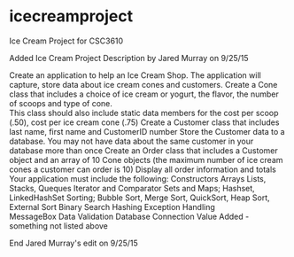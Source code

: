 # icecreamproject
Ice Cream Project for CSC3610

Added Ice Cream Project Description by Jared Murray on 9/25/15

Create an application to help an Ice Cream Shop.  The application will capture, store data about ice cream cones and customers.
Create a Cone class that includes a choice of ice cream or yogurt, the flavor, the number of scoops and type of cone.   
  This class should also include static data members for the cost per scoop (.50), cost per ice cream cone (.75) 
Create a Customer class that includes last name, first name and CustomerID number  Store the Customer data to a database.  You may not have data about the same customer in your database more than once 
Create an Order class that includes a Customer object and an array of 10 Cone objects (the maximum number of ice cream cones a customer can order is 10) Display all order information and totals 
Your application must include the following: 
Constructors  Arrays Lists, Stacks, Queques Iterator and Comparator  Sets and Maps; Hashset, LinkedHashSet Sorting; Bubble Sort, Merge Sort, QuickSort, Heap Sort, External Sort Binary Search Hashing Exception Handling  
MessageBox  Data Validation  Database Connection Value Added - something not listed above   

End Jared Murray's edit on 9/25/15 

